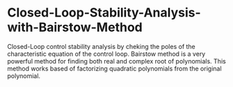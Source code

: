 # Closed-Loop-Stability-Analysis-with-Bairstow-Method
Closed-Loop control stability analysis by cheking the poles of the characteristic equation of the control loop. Bairstow method is a very powerful method for finding both real and complex root of polynomials. This method works based of factorizing quadratic polynomials from the original polynomial.
